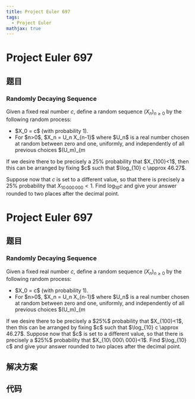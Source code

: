 ```yaml
---
title: Project Euler 697
tags:
  - Project Euler
mathjax: true
---
```

<escape><!-- more --></escape>
    
# Project Euler 697
## 题目
### Randomly Decaying Sequence

Given a fixed real number $c$, define a random sequence $(X_n)_{n\ge 0}$ by the following random process:
<ul><li>$X_0 = c$ (with probability 1).</li>
<li>For $n>0$, $X_n = U_n X_{n-1}$ where $U_n$ is a real number chosen at random between zero and one, uniformly, and independently of all previous choices $(U_m)_{m<n}$.</li>
</ul>If we desire there to be precisely a 25% probability that $X_{100}<1$, then this can be arranged by fixing $c$ such that $\log_{10} c \approx 46.27$.

Suppose now that $c$ is set to a different value, so that there is precisely a 25% probability that $X_{10\,000\,000}<1$.
Find $\log_{10} c$ and give your answer rounded to two places after the decimal point.



# Project Euler 697
## 题目
### Randomly Decaying Sequence

Given a fixed real number $c$, define a random sequence $(X_n)_{n\ge 0}$ by the following random process:
<ul>
<li>$X_0 = c$ (with probability 1).</li>
<li>For $n>0$, $X_n = U_n X_{n-1}$ where $U_n$ is a real number chosen at random between zero and one, uniformly, and independently of all previous choices $(U_m)_{m<n}$.</li>
</ul>
If we desire there to be precisely a $25%$ probability that $X_{100}<1$, then this can be arranged by fixing $c$ such that $\log_{10} c \approx 46.27$.
Suppose now that $c$ is set to a different value, so that there is precisely a  $25%$ probability that $X_{10\ 000\ 000}<1$.
Find $\log_{10} c$ and give your answer rounded to two places after the decimal point.


## 解决方案


## 代码


